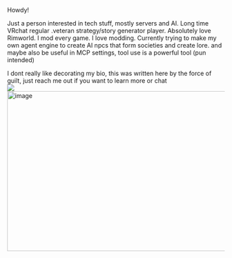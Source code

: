 Howdy!

Just a person interested in tech stuff, mostly servers and AI. Long time VRchat regular .veteran strategy/story generator player. Absolutely love Rimworld.
I mod every game. I love modding.
Currently trying to make my own agent engine to create AI npcs that form societies and create lore. and maybe also be useful in MCP settings, tool use is a powerful tool (pun intended)

I dont really like decorating my bio, this was written here by the force of guilt, just reach me out if you want to learn more or chat  
<img src="https://steam-stat.vercel.app/api?profileName=ferretlover59"/>
<img width="1080" height="371" alt="image" src="https://github.com/user-attachments/assets/d6ee2181-8ec4-4492-b496-7820856744a3" />
